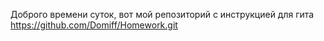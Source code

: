 Доброго времени суток, вот мой репозиторий с инструкцией для гита https://github.com/Domiff/Homework.git